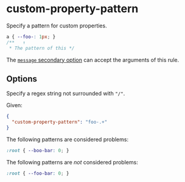 # custom-property-pattern

Specify a pattern for custom properties.

<!-- prettier-ignore -->
```css
a { --foo-: 1px; }
/**   ↑
 * The pattern of this */
```

The [`message` secondary option](../../../docs/user-guide/configure.md#message) can accept the arguments of this rule.

## Options

Specify a regex string not surrounded with `"/"`.

Given:

```json
{
  "custom-property-pattern": "foo-.+"
}
```

The following patterns are considered problems:

<!-- prettier-ignore -->
```css
:root { --boo-bar: 0; }
```

The following patterns are _not_ considered problems:

<!-- prettier-ignore -->
```css
:root { --foo-bar: 0; }
```
